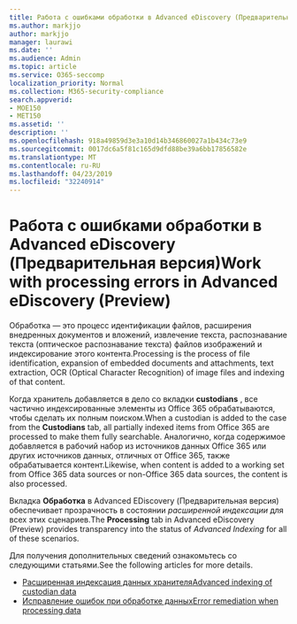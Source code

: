 ```yaml
---
title: Работа с ошибками обработки в Advanced eDiscovery (Предварительная версия)
ms.author: markjjo
author: markjjo
manager: laurawi
ms.date: ''
ms.audience: Admin
ms.topic: article
ms.service: O365-seccomp
localization_priority: Normal
ms.collection: M365-security-compliance
search.appverid:
- MOE150
- MET150
ms.assetid: ''
description: ''
ms.openlocfilehash: 918a49859d3e3a10d14b346860027a1b434c73e9
ms.sourcegitcommit: 0017dc6a5f81c165d9dfd88be39a6bb17856582e
ms.translationtype: MT
ms.contentlocale: ru-RU
ms.lasthandoff: 04/23/2019
ms.locfileid: "32240914"
---
```

# <a name="work-with-processing-errors-in-advanced-ediscovery-preview"></a><span data-ttu-id="cba28-102">Работа с ошибками обработки в Advanced eDiscovery (Предварительная версия)</span><span class="sxs-lookup"><span data-stu-id="cba28-102">Work with processing errors in Advanced eDiscovery (Preview)</span></span>

<span data-ttu-id="cba28-103">Обработка — это процесс идентификации файлов, расширения внедренных документов и вложений, извлечение текста, распознавание текста (оптическое распознавание текста) файлов изображений и индексирование этого контента.</span><span class="sxs-lookup"><span data-stu-id="cba28-103">Processing is the process of file identification, expansion of embedded documents and attachments, text extraction, OCR (Optical Character Recognition) of image files and indexing of that content.</span></span>  

<span data-ttu-id="cba28-104">Когда хранитель добавляется в дело со вкладки **custodians** , все частично индексированные элементы из Office 365 обрабатываются, чтобы сделать их полным поиском.</span><span class="sxs-lookup"><span data-stu-id="cba28-104">When a custodian is added to the case from the **Custodians** tab, all partially indexed items from Office 365 are processed to make them fully searchable.</span></span>  <span data-ttu-id="cba28-105">Аналогично, когда содержимое добавляется в рабочий набор из источников данных Office 365 или других источников данных, отличных от Office 365, также обрабатывается контент.</span><span class="sxs-lookup"><span data-stu-id="cba28-105">Likewise, when content is added to a working set from Office 365 data sources or non-Office 365 data sources, the content is also processed.</span></span>

<span data-ttu-id="cba28-106">Вкладка **Обработка** в Advanced EDiscovery (Предварительная версия) обеспечивает прозрачность в состоянии *расширенной индексации* для всех этих сценариев.</span><span class="sxs-lookup"><span data-stu-id="cba28-106">The **Processing** tab in Advanced eDiscovery (Preview) provides transparency into the status of *Advanced Indexing* for all of these scenarios.</span></span>

<span data-ttu-id="cba28-107">Для получения дополнительных сведений ознакомьтесь со следующими статьями.</span><span class="sxs-lookup"><span data-stu-id="cba28-107">See the following articles for more details.</span></span>

- [<span data-ttu-id="cba28-108">Расширенная индексация данных хранителя</span><span class="sxs-lookup"><span data-stu-id="cba28-108">Advanced indexing of custodian data</span></span>](indexing-custodian-data.md)
- [<span data-ttu-id="cba28-109">Исправление ошибок при обработке данных</span><span class="sxs-lookup"><span data-stu-id="cba28-109">Error remediation when processing data</span></span>](error-remediation.md)

